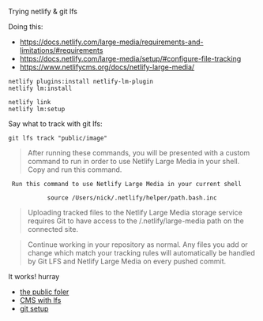 Trying netlify & git lfs

Doing this:
* https://docs.netlify.com/large-media/requirements-and-limitations/#requirements
* https://docs.netlify.com/large-media/setup/#configure-file-tracking
* https://www.netlifycms.org/docs/netlify-large-media/

```
netlify plugins:install netlify-lm-plugin
netlify lm:install
```

```
netlify link
netlify lm:setup
```

Say what to track with git lfs:
```
git lfs track "public/image"
```

> After running these commands, you will be presented with a custom command to run in order to use Netlify Large Media in your shell. Copy and run this command.

```
 Run this command to use Netlify Large Media in your current shell   
                                                                    
           source /Users/nick/.netlify/helper/path.bash.inc   
```

> Uploading tracked files to the Netlify Large Media storage service requires Git to have access to the /.netlify/large-media path on the connected site. 

> Continue working in your repository as normal. Any files you add or change which match your tracking rules will automatically be handled by Git LFS and Netlify Large Media on every pushed commit.

It works! hurray

* [the public foler](https://www.netlifycms.org/docs/configuration-options/#media-and-public-folders)
* [CMS with lfs](https://docs.netlify.com/large-media/overview/#large-media-docs)
* [git setup](https://docs.netlify.com/large-media/setup/#configure-file-tracking)


